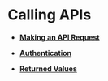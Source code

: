 # Calling APIs<a name="dws_02_0062"></a>

-   **[Making an API Request](making-an-api-request.md)**  

-   **[Authentication](authentication.md)**  

-   **[Returned Values](returned-values.md)**  


